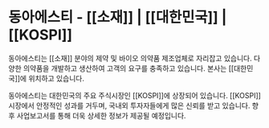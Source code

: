 # 동아에스티 - [[소재]] | [[대한민국]] | [[KOSPI]]

동아에스티는 [[소재]] 분야의 제약 및 바이오 의약품 제조업체로 자리잡고 있습니다. 다양한 의약품을 개발하고 생산하여 고객의 요구를 충족하고 있습니다. 본사는 [[대한민국]]에 위치하고 있습니다.

동아에스티는 대한민국의 주요 주식시장인 [[KOSPI]]에 상장되어 있습니다. [[KOSPI]] 시장에서 안정적인 성과를 거두며, 국내외 투자자들에게 많은 신뢰를 받고 있습니다. 향후 사업보고서를 통해 더욱 상세한 정보가 제공될 예정입니다.
